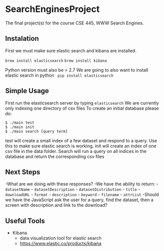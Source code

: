 # SearchEnginesProject
The final project(s) for the course CSE 445, WWW Search Engines.
## Instalation
First we must make sure elastic search and kibana are installed.

``brew install elasticsearch``
``brew install kibana``

Python version must also be > 2.7
We are going to also want to install elastic search in python
`` pip install elasticsearch``
## Simple Usage
First run the elasticsearch server by typing `elasticsearch`
We are currently only indexing one directory of csv files
To create an initial database please do:
```
$ ./main test
$ ./main init
$ ./main search [query term]
```

test will create a small index of a few dataset and respond to a query. Use this to make sure elastic search is working.
init will create an index of one csv file in the data folder. 
Search will run a query on all indices in the database and return the corresponding csv files

## Next Steps
-What are we doing with these responses?
	-We have the ability to return:
		- ``datasetName``
		- ``datasetDescription``
		- ``datasetDistribution``
			- ``title``
			- ``downloadURL``
			- ``format``
			- ``description``
		- ``keyword``
		- ``filename``
		- ``attrList``
	-Should we have the JavaScript ask the user for a query, find the dataset, then a screen with description and link to the download?


## Useful Tools
- Kibana
	- data visualization tool for elastic search
	- https://www.elastic.co/products/kibana

